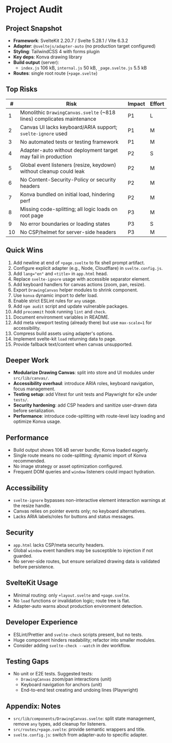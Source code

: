 # Project Audit

## Project Snapshot
- **Framework**: SvelteKit 2.20.7 / Svelte 5.28.1 / Vite 6.3.2
- **Adapter**: `@sveltejs/adapter-auto` (no production target configured)
- **Styling**: TailwindCSS 4 with forms plugin
- **Key deps**: Konva drawing library
- **Build output** (server):
  - `index.js` 106 kB, `internal.js` 50 kB, `_page.svelte.js` 5.5 kB
- **Routes**: single root route (`+page.svelte`)

## Top Risks
| # | Risk | Impact | Effort |
|---|------|--------|--------|
|1|Monolithic `DrawingCanvas.svelte` (~818 lines) complicates maintenance|P1|L|
|2|Canvas UI lacks keyboard/ARIA support; `svelte-ignore` used|P1|M|
|3|No automated tests or testing framework|P1|M|
|4|Adapter-auto without deployment target may fail in production|P2|S|
|5|Global event listeners (resize, keydown) without cleanup could leak|P2|M|
|6|No Content-Security-Policy or security headers|P2|M|
|7|Konva bundled on initial load, hindering perf|P2|M|
|8|Missing code-splitting; all logic loads on root page|P3|M|
|9|No error boundaries or loading states|P3|S|
|10|No CSP/helmet for server-side headers|P3|M|

## Quick Wins
1. Add newline at end of `+page.svelte` to fix shell prompt artifact.
2. Configure explicit adapter (e.g., Node, Cloudflare) in `svelte.config.js`.
3. Add `lang="en"` and `<title>` in `app.html` head.
4. Replace `svelte-ignore` usage with accessible separator element.
5. Add keyboard handlers for canvas actions (zoom, pan, resize).
6. Export `DrawingCanvas` helper modules to shrink component.
7. Use `konva` dynamic import to defer load.
8. Enable strict ESLint rules for `any` usage.
9. Add `npm audit` script and update vulnerable packages.
10. Add `precommit` hook running `lint` and `check`.
11. Document environment variables in README.
12. Add meta viewport testing (already there) but use `max-scale=1` for accessibility.
13. Compress build assets using adapter's options.
14. Implement svelte-kit `load` returning data to page.
15. Provide fallback text/content when canvas unsupported.

## Deeper Work
- **Modularize Drawing Canvas**: split into store and UI modules under `src/lib/canvas/`.
- **Accessibility overhaul**: introduce ARIA roles, keyboard navigation, focus management.
- **Testing setup**: add Vitest for unit tests and Playwright for e2e under `tests/`.
- **Security hardening**: add CSP headers and sanitize user-drawn data before serialization.
- **Performance**: introduce code-splitting with route-level lazy loading and optimize Konva usage.

## Performance
- Build output shows 106 kB server bundle; Konva loaded eagerly.
- Single route means no code-splitting; dynamic import of Konva recommended.
- No image strategy or asset optimization configured.
- Frequent DOM queries and `window` listeners could impact hydration.

## Accessibility
- `svelte-ignore` bypasses non-interactive element interaction warnings at the resize handle.
- Canvas relies on pointer events only; no keyboard alternatives.
- Lacks ARIA labels/roles for buttons and status messages.

## Security
- `app.html` lacks CSP/meta security headers.
- Global `window` event handlers may be susceptible to injection if not guarded.
- No server-side routes, but ensure serialized drawing data is validated before persistence.

## SvelteKit Usage
- Minimal routing: only `+layout.svelte` and `+page.svelte`.
- No `load` functions or invalidation logic; route tree is flat.
- Adapter-auto warns about production environment detection.

## Developer Experience
- ESLint/Prettier and `svelte-check` scripts present, but no tests.
- Huge component hinders readability; refactor into smaller modules.
- Consider adding `svelte-check --watch` in dev workflow.

## Testing Gaps
- No unit or E2E tests. Suggested tests:
  - `DrawingCanvas` zoom/pan interactions (unit)
  - Keyboard navigation for anchors (unit)
  - End-to-end test creating and undoing lines (Playwright)

## Appendix: Notes
- `src/lib/components/DrawingCanvas.svelte`: split state management, remove `any` types, add cleanup for listeners.
- `src/routes/+page.svelte`: provide semantic wrappers and title.
- `svelte.config.js`: switch from adapter-auto to specific adapter.


